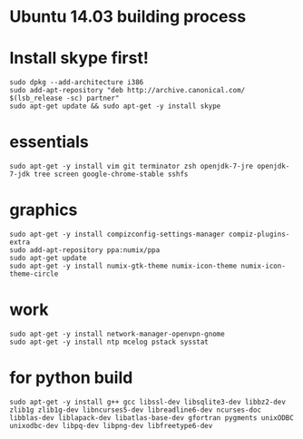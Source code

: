 Ubuntu 14.03 building process
=============================

# Install skype first!
```
sudo dpkg --add-architecture i386
sudo add-apt-repository "deb http://archive.canonical.com/ $(lsb_release -sc) partner"
sudo apt-get update && sudo apt-get -y install skype
```

# essentials
```
sudo apt-get -y install vim git terminator zsh openjdk-7-jre openjdk-7-jdk tree screen google-chrome-stable sshfs
```

# graphics
```
sudo apt-get -y install compizconfig-settings-manager compiz-plugins-extra
sudo add-apt-repository ppa:numix/ppa
sudo apt-get update
sudo apt-get -y install numix-gtk-theme numix-icon-theme numix-icon-theme-circle
```

# work
```
sudo apt-get -y install network-manager-openvpn-gnome 
sudo apt-get -y install ntp mcelog pstack sysstat
```

# for python build
```
sudo apt-get -y install g++ gcc libssl-dev libsqlite3-dev libbz2-dev zlib1g zlib1g-dev libncurses5-dev libreadline6-dev ncurses-doc libblas-dev liblapack-dev libatlas-base-dev gfortran pygments unixODBC unixodbc-dev libpq-dev libpng-dev libfreetype6-dev
```
